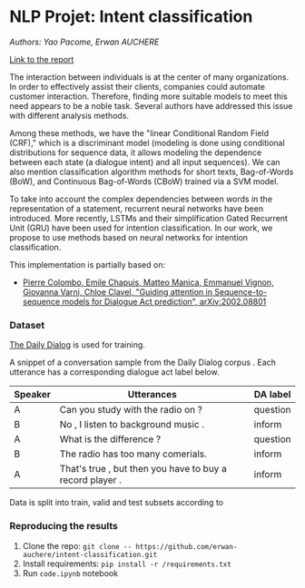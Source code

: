

# NLP Projet: Intent classification


_Authors: Yao Pacome, Erwan AUCHERE_

[Link to the report](https://www.overleaf.com/8533345687jrjfdvwmhmty)

The interaction between individuals is at the center of many organizations. In order to effectively assist their clients, companies could automate customer interaction. Therefore, finding more suitable models to meet this need appears to be a noble task. Several authors have addressed this issue with different analysis methods. 

Among these methods, we have the "linear Conditional Random Field (CRF)," which is a discriminant model (modeling is done using conditional distributions for sequence data, it allows modeling the dependence between each state (a dialogue intent) and all input sequences). We can also mention classification algorithm methods for short texts, Bag-of-Words (BoW), and  Continuous Bag-of-Words (CBoW) trained via a SVM model.

To take into account the complex dependencies between words in the representation of a statement, recurrent neural networks have been introduced. More recently, LSTMs and their simplification Gated Recurrent Unit (GRU) have been used for intention classification. In our work, we propose to use methods based on neural networks for intention classification.


This implementation is partially based on:
- [Pierre Colombo, Emile Chapuis, Matteo Manica, Emmanuel Vignon, Giovanna Varni, Chloe Clavel, "Guiding attention in Sequence-to-sequence models for Dialogue Act prediction", arXiv:2002.08801](https://arxiv.org/abs/2002.08801)


### Dataset

[The Daily Dialog](https://huggingface.co/datasets/daily_dialog) is used for training.

A snippet of a conversation sample from the Daily Dialog corpus . Each utterance has a corresponding dialogue act label below.

| Speaker |Utterances |DA label
| -------- | -------- |-------- |
| A | Can you study with the radio on ? | question|
| B | No , I listen to background music . | inform|
| A | What is the difference ?  | question|
| B | The radio has too many comerials. | inform|
| A| That's true , but then you have to buy a record player . | inform|



Data is split into train, valid and test subsets according to

### Reproducing the results

1. Clone the repo: `git clone -- https://github.com/erwan-auchere/intent-classification.git`
2. Install requirements: `pip install -r /requirements.txt`
3. Run `code.ipynb` notebook
